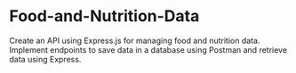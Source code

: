 # Food-and-Nutrition-Data
Create an API using Express.js for managing food and nutrition data. Implement endpoints to save data in a database using Postman and retrieve data using Express.

